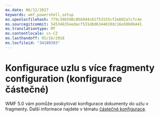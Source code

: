 ```yaml
---
ms.date: 06/12/2017
keywords: wmf,powershell,setup
ms.openlocfilehash: 779c39b590c05b944c61f53155cf2e602a7cfc4e
ms.sourcegitcommit: 54534635eedacf531d8d6344019dc16a50b8b441
ms.translationtype: MT
ms.contentlocale: cs-CZ
ms.lasthandoff: 05/16/2018
ms.locfileid: "34189393"
---
```

# <a name="configure-node-with-multiple-configuration-fragments-partial-configurations"></a>Konfigurace uzlu s více fragmenty configuration (konfigurace částečné)

WMF 5.0 vám pomůže poskytovat konfigurace dokumenty do uzlu v fragmenty. Další informace najdete v tématu [částečné konfigurace](https://msdn.microsoft.com/powershell/dsc/partialconfigs).
